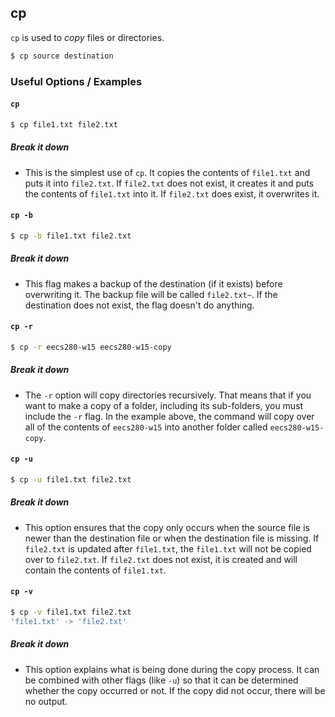 ---
---

cp
--

`cp` is used to _copy_ files or directories.

~~~ bash
$ cp source destination
~~~

<!--more-->

### Useful Options / Examples

#### `cp`
~~~ bash
$ cp file1.txt file2.txt
~~~

##### Break it down

 * This is the simplest use of `cp`. It copies the contents of `file1.txt` and puts
   it into `file2.txt`. If `file2.txt` does not exist, it creates it and puts the
   contents of `file1.txt` into it. If `file2.txt` does exist, it overwrites it.


#### `cp -b`
~~~ bash
$ cp -b file1.txt file2.txt
~~~

##### Break it down

 * This flag makes a backup of the destination (if it exists) before overwriting it.
   The backup file will be called `file2.txt~`. If the destination does not exist, the
   flag doesn't do anything.


#### `cp -r`
~~~ bash
$ cp -r eecs280-w15 eecs280-w15-copy
~~~

##### Break it down

 * The `-r` option will copy directories recursively. That means that if you want to
   make a copy of a folder, including its sub-folders, you must include the `-r` flag.
   In the example above, the command will copy over all of the contents of `eecs280-w15`
   into another folder called `eecs280-w15-copy`.


#### `cp -u`
~~~ bash
$ cp -u file1.txt file2.txt
~~~

##### Break it down

 * This option ensures that the copy only occurs when the source file is newer than the
   destination file or when the destination file is missing. If `file2.txt` is updated 
   after `file1.txt`, the `file1.txt` will not be copied over to `file2.txt`. If `file2.txt`
   does not exist, it is created and will contain the contents of `file1.txt`.


#### `cp -v`
~~~ bash
$ cp -v file1.txt file2.txt
'file1.txt' -> 'file2.txt'
~~~

##### Break it down

 * This option explains what is being done during the copy process. It can be combined with
   other flags (like `-u`) so that it can be determined whether the copy occurred or
   not. If the copy did not occur, there will be no output.
